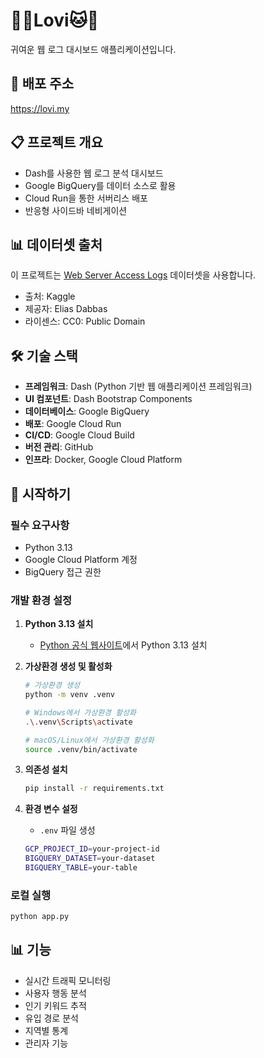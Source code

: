 # 🐶🐹Lovi🐱🐰

귀여운 웹 로그 대시보드 애플리케이션입니다.

## 🚀 배포 주소

https://lovi.my

## 📋 프로젝트 개요

- Dash를 사용한 웹 로그 분석 대시보드
- Google BigQuery를 데이터 소스로 활용
- Cloud Run을 통한 서버리스 배포
- 반응형 사이드바 네비게이션

## 📊 데이터셋 출처

이 프로젝트는 [Web Server Access Logs](https://www.kaggle.com/datasets/eliasdabbas/web-server-access-logs) 데이터셋을 사용합니다.

- 출처: Kaggle
- 제공자: Elias Dabbas
- 라이센스: CC0: Public Domain

## 🛠️ 기술 스택

- **프레임워크**: Dash (Python 기반 웹 애플리케이션 프레임워크)
- **UI 컴포넌트**: Dash Bootstrap Components
- **데이터베이스**: Google BigQuery
- **배포**: Google Cloud Run
- **CI/CD**: Google Cloud Build
- **버전 관리**: GitHub
- **인프라**: Docker, Google Cloud Platform

## 🚀 시작하기

### 필수 요구사항

- Python 3.13
- Google Cloud Platform 계정
- BigQuery 접근 권한

### 개발 환경 설정

1. **Python 3.13 설치**

   - [Python 공식 웹사이트](https://www.python.org/downloads/)에서 Python 3.13 설치

2. **가상환경 생성 및 활성화**

   ```bash
   # 가상환경 생성
   python -m venv .venv

   # Windows에서 가상환경 활성화
   .\.venv\Scripts\activate

   # macOS/Linux에서 가상환경 활성화
   source .venv/bin/activate
   ```

3. **의존성 설치**

   ```bash
   pip install -r requirements.txt
   ```

4. **환경 변수 설정**
   - `.env` 파일 생성
   ```bash
   GCP_PROJECT_ID=your-project-id
   BIGQUERY_DATASET=your-dataset
   BIGQUERY_TABLE=your-table
   ```

### 로컬 실행

```bash
python app.py
```

## 📊 기능

- 실시간 트래픽 모니터링
- 사용자 행동 분석
- 인기 키워드 추적
- 유입 경로 분석
- 지역별 통계
- 관리자 기능
